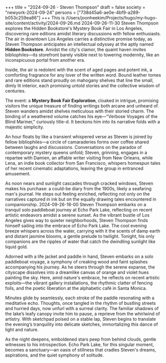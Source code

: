 +++
title = "2024-09-26 - Steven Thompson"
draft = false
society = "newyork-2024-09-24"
persons = ["738d45a6-ae0e-4bf9-a289-b053c259ea86"]
+++
This is /Users/joonheekim/Projects/hugo/my-hugo-site/content/activity/2024-09-26.md
2024-09-26-11-30
Steven Thompson explores the Hidden Bookstore's Mystery Book Fair in Los Angeles, discovering rare editions amidst literary discussions with fellow enthusiasts.
The air in downtown Los Angeles carries a distinctive promise today, as Steven Thompson anticipates an intellectual odyssey at the aptly named **Hidden Bookstore**. Amidst the city's clamor, the quaint haven invites bibliophiles—its storefront barely visible next to towering modernity, like an inconspicuous portal from another era. 

Inside, the air is redolent with the scent of aged pages and potent ink, a comforting fragrance for any lover of the written word. Bound leather tomes and rare editions stand proudly on mahogany shelves that line the small, dimly lit interior, each promising untold stories and the collective wisdom of centuries.

The event: a **Mystery Book Fair Exploration**, cloaked in intrigue, promising visitors the unique treasure of finding writings both arcane and unheard of. Steven wanders amidst shelves meticulous with their storied charm. The binding of a weathered volume catches his eye—"Verbose Voyages of the Blind Mariner," curiously title-d. It beckons him into its narrative folds with a majestic simplicity.

An hour floats by like a transient whispered verse as Steven is joined by fellow bibliophiles—a circle of camaraderies forms over coffee shared between laughs and discussions. Conversations on the paradox of contemporary mystery queens unfold; Steven, grinning, engages in a repartee with Damien, an affable writer visiting from New Orleans, while Lena, an indie book collector from San Francisco, whispers homespun tales of her recent cinematic adaptations, leaving the group in entranced amusement.

As noon nears and sunlight cascades through cracked windows, Steven makes his purchase: a could-be diary from the 1900s, likely a seafaring man's journal. He steps out feeling enriched, reflecting not only on the narratives captured in ink but on the equally drawing tales encountered in companionship.
2024-09-26-18-00
Steven Thompson embarks on a tranquil solo paddleboat journey at Echo Park Lake, reflecting on recent artistic endeavors amidst a serene sunset.
As the vibrant bustle of Los Angeles gives way to quieter neighborhoods, Steven Thompson finds himself sailing into the embrace of Echo Park Lake. The cool evening breeze whispers across the water, carrying with it the scents of damp earth and distant jasmine blooms, a gentle prelude to twilight. Tonight, his only companions are the ripples of water that catch the dwindling sunlight like liquid gold.

Adorned with a life jacket and paddle in hand, Steven embarks on a solo paddleboat voyage, a symphony of creaking wood and faint splashes accompanying his journey. As he steers through the serene expanse, the cityscape dissolves into a dreamlike canvas of orange and violet hues painting the sky. Here, amid nature's embrace, he reflects on recent artistic exploits—the vibrant gallery installations, the rhythmic clatter of fencing foils, and the poetic liberation at the alphabetic café in Santa Monica.

Minutes glide by seamlessly, each stroke of the paddle resonating with a meditative echo. Thoughts, once tangled in the rhythm of bustling streets and hurried days, now unfurl with a surreal clarity. The familiar shadows of the lake’s leafy canopy invite him to pause, a reprieve from the whirlwind of artistry. With sketchpad poised on a stable lap, Steven begins to translate the evening’s tranquility into delicate sketches, immortalizing this dance of light and nature.

As the night deepens, emboldened stars peep from behind clouds, gentle witnesses to his introspection. Echo Park Lake, for this singular moment, becomes a sanctuary—an oasis of stillness that cradles Steven's dreams, aspirations, and the quiet symphony of solitude.
